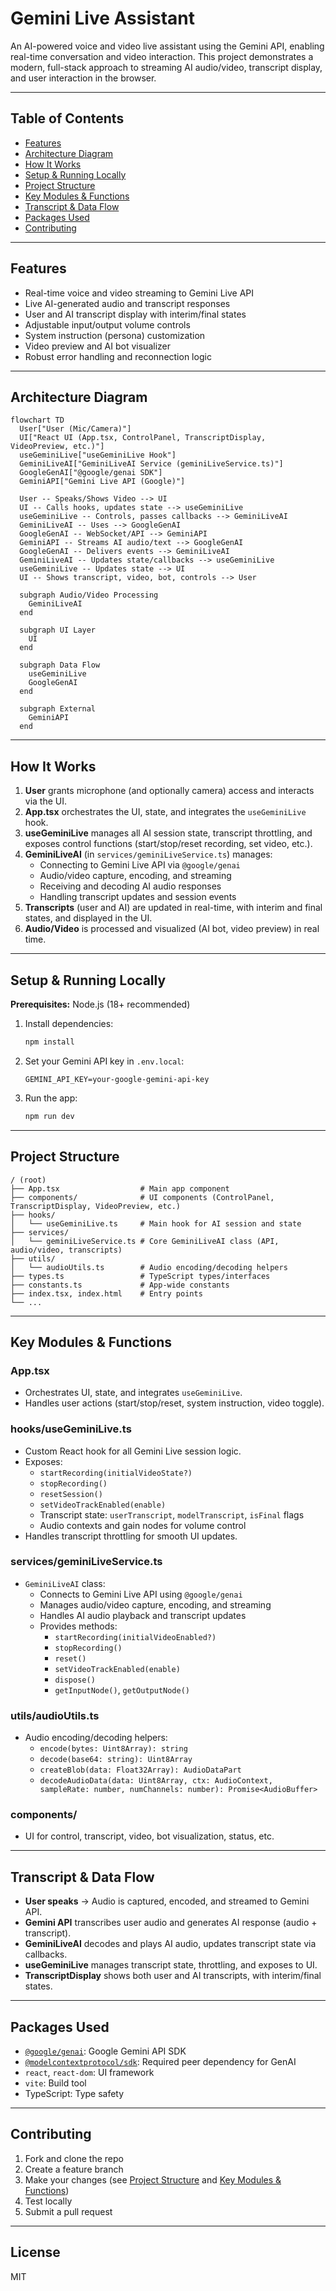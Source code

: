 # Gemini Live Assistant

An AI-powered voice and video live assistant using the Gemini API, enabling real-time conversation and video interaction. This project demonstrates a modern, full-stack approach to streaming AI audio/video, transcript display, and user interaction in the browser.

---

## Table of Contents
- [Features](#features)
- [Architecture Diagram](#architecture-diagram)
- [How It Works](#how-it-works)
- [Setup & Running Locally](#setup--running-locally)
- [Project Structure](#project-structure)
- [Key Modules & Functions](#key-modules--functions)
- [Transcript & Data Flow](#transcript--data-flow)
- [Packages Used](#packages-used)
- [Contributing](#contributing)

---

## Features
- Real-time voice and video streaming to Gemini Live API
- Live AI-generated audio and transcript responses
- User and AI transcript display with interim/final states
- Adjustable input/output volume controls
- System instruction (persona) customization
- Video preview and AI bot visualizer
- Robust error handling and reconnection logic

---

## Architecture Diagram

```mermaid
flowchart TD
  User["User (Mic/Camera)"]
  UI["React UI (App.tsx, ControlPanel, TranscriptDisplay, VideoPreview, etc.)"]
  useGeminiLive["useGeminiLive Hook"]
  GeminiLiveAI["GeminiLiveAI Service (geminiLiveService.ts)"]
  GoogleGenAI["@google/genai SDK"]
  GeminiAPI["Gemini Live API (Google)"]

  User -- Speaks/Shows Video --> UI
  UI -- Calls hooks, updates state --> useGeminiLive
  useGeminiLive -- Controls, passes callbacks --> GeminiLiveAI
  GeminiLiveAI -- Uses --> GoogleGenAI
  GoogleGenAI -- WebSocket/API --> GeminiAPI
  GeminiAPI -- Streams AI audio/text --> GoogleGenAI
  GoogleGenAI -- Delivers events --> GeminiLiveAI
  GeminiLiveAI -- Updates state/callbacks --> useGeminiLive
  useGeminiLive -- Updates state --> UI
  UI -- Shows transcript, video, bot, controls --> User

  subgraph Audio/Video Processing
    GeminiLiveAI
  end

  subgraph UI Layer
    UI
  end

  subgraph Data Flow
    useGeminiLive
    GoogleGenAI
  end

  subgraph External
    GeminiAPI
  end
```

---

## How It Works

1. **User** grants microphone (and optionally camera) access and interacts via the UI.
2. **App.tsx** orchestrates the UI, state, and integrates the `useGeminiLive` hook.
3. **useGeminiLive** manages all AI session state, transcript throttling, and exposes control functions (start/stop/reset recording, set video, etc.).
4. **GeminiLiveAI** (in `services/geminiLiveService.ts`) manages:
   - Connecting to Gemini Live API via `@google/genai`
   - Audio/video capture, encoding, and streaming
   - Receiving and decoding AI audio responses
   - Handling transcript updates and session events
5. **Transcripts** (user and AI) are updated in real-time, with interim and final states, and displayed in the UI.
6. **Audio/Video** is processed and visualized (AI bot, video preview) in real time.

---

## Setup & Running Locally

**Prerequisites:** Node.js (18+ recommended)

1. Install dependencies:
   ```sh
   npm install
   ```
2. Set your Gemini API key in `.env.local`:
   ```env
   GEMINI_API_KEY=your-google-gemini-api-key
   ```
3. Run the app:
   ```sh
   npm run dev
   ```

---

## Project Structure

```
/ (root)
├── App.tsx                  # Main app component
├── components/              # UI components (ControlPanel, TranscriptDisplay, VideoPreview, etc.)
├── hooks/
│   └── useGeminiLive.ts     # Main hook for AI session and state
├── services/
│   └── geminiLiveService.ts # Core GeminiLiveAI class (API, audio/video, transcripts)
├── utils/
│   └── audioUtils.ts        # Audio encoding/decoding helpers
├── types.ts                 # TypeScript types/interfaces
├── constants.ts             # App-wide constants
├── index.tsx, index.html    # Entry points
└── ...
```

---

## Key Modules & Functions

### App.tsx
- Orchestrates UI, state, and integrates `useGeminiLive`.
- Handles user actions (start/stop/reset, system instruction, video toggle).

### hooks/useGeminiLive.ts
- Custom React hook for all Gemini Live session logic.
- Exposes:
  - `startRecording(initialVideoState?)`
  - `stopRecording()`
  - `resetSession()`
  - `setVideoTrackEnabled(enable)`
  - Transcript state: `userTranscript`, `modelTranscript`, `isFinal` flags
  - Audio contexts and gain nodes for volume control
- Handles transcript throttling for smooth UI updates.

### services/geminiLiveService.ts
- `GeminiLiveAI` class:
  - Connects to Gemini Live API using `@google/genai`
  - Manages audio/video capture, encoding, and streaming
  - Handles AI audio playback and transcript updates
  - Provides methods:
    - `startRecording(initialVideoEnabled?)`
    - `stopRecording()`
    - `reset()`
    - `setVideoTrackEnabled(enable)`
    - `dispose()`
    - `getInputNode()`, `getOutputNode()`

### utils/audioUtils.ts
- Audio encoding/decoding helpers:
  - `encode(bytes: Uint8Array): string`
  - `decode(base64: string): Uint8Array`
  - `createBlob(data: Float32Array): AudioDataPart`
  - `decodeAudioData(data: Uint8Array, ctx: AudioContext, sampleRate: number, numChannels: number): Promise<AudioBuffer>`

### components/
- UI for control, transcript, video, bot visualization, status, etc.

---

## Transcript & Data Flow

- **User speaks** → Audio is captured, encoded, and streamed to Gemini API.
- **Gemini API** transcribes user audio and generates AI response (audio + transcript).
- **GeminiLiveAI** decodes and plays AI audio, updates transcript state via callbacks.
- **useGeminiLive** manages transcript state, throttling, and exposes to UI.
- **TranscriptDisplay** shows both user and AI transcripts, with interim/final states.

---

## Packages Used
- [`@google/genai`](https://www.npmjs.com/package/@google/genai): Google Gemini API SDK
- [`@modelcontextprotocol/sdk`](https://www.npmjs.com/package/@modelcontextprotocol/sdk): Required peer dependency for GenAI
- `react`, `react-dom`: UI framework
- `vite`: Build tool
- TypeScript: Type safety

---

## Contributing

1. Fork and clone the repo
2. Create a feature branch
3. Make your changes (see [Project Structure](#project-structure) and [Key Modules & Functions](#key-modules--functions))
4. Test locally
5. Submit a pull request

---

## License
MIT
